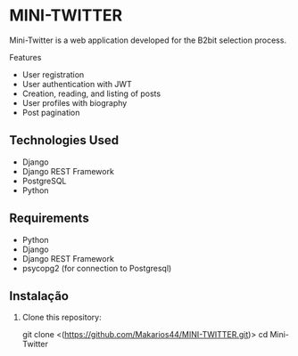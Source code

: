 # MINI-TWITTER
Mini-Twitter is a web application developed for the B2bit selection process.

Features

- User registration
- User authentication with JWT
- Creation, reading, and listing of posts
- User profiles with biography
- Post pagination

## Technologies Used

- Django
- Django REST Framework
- PostgreSQL
- Python


## Requirements

- Python 
- Django 
- Django REST Framework
- psycopg2 (for connection to Postgresql)

## Instalação

1. Clone this repository:

   
   git clone <(https://github.com/Makarios44/MINI-TWITTER.git)>
   cd Mini-Twitter